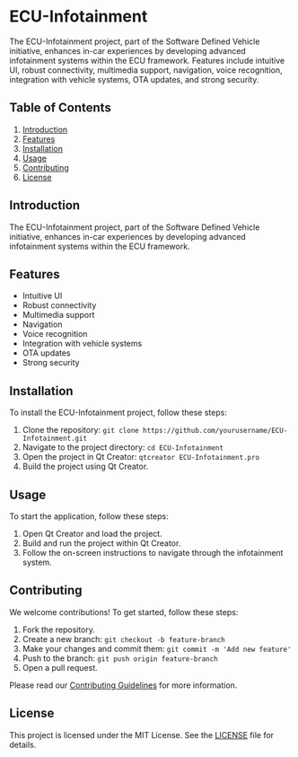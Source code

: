 # ECU-Infotainment
The ECU-Infotainment project, part of the Software Defined Vehicle initiative, enhances in-car experiences by developing advanced infotainment systems within the ECU framework. Features include intuitive UI, robust connectivity, multimedia support, navigation, voice recognition, integration with vehicle systems, OTA updates, and strong security.

## Table of Contents
1. [Introduction](#introduction)
2. [Features](#features)
3. [Installation](#installation)
4. [Usage](#usage)
5. [Contributing](#contributing)
6. [License](#license)

## Introduction
The ECU-Infotainment project, part of the Software Defined Vehicle initiative, enhances in-car experiences by developing advanced infotainment systems within the ECU framework.

## Features
- Intuitive UI
- Robust connectivity
- Multimedia support
- Navigation
- Voice recognition
- Integration with vehicle systems
- OTA updates
- Strong security

## Installation
To install the ECU-Infotainment project, follow these steps:
1. Clone the repository: `git clone https://github.com/yourusername/ECU-Infotainment.git`
2. Navigate to the project directory: `cd ECU-Infotainment`
3. Open the project in Qt Creator: `qtcreator ECU-Infotainment.pro`
4. Build the project using Qt Creator.

## Usage
To start the application, follow these steps:
1. Open Qt Creator and load the project.
2. Build and run the project within Qt Creator.
3. Follow the on-screen instructions to navigate through the infotainment system.

## Contributing
We welcome contributions! To get started, follow these steps:
1. Fork the repository.
2. Create a new branch: `git checkout -b feature-branch`
3. Make your changes and commit them: `git commit -m 'Add new feature'`
4. Push to the branch: `git push origin feature-branch`
5. Open a pull request.

Please read our [Contributing Guidelines](CONTRIBUTING.md) for more information.

## License
This project is licensed under the MIT License. See the [LICENSE](LICENSE) file for details.

